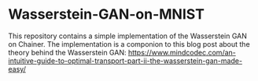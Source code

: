 # Wasserstein-GAN-on-MNIST
This repository contains a simple implementation of the Wasserstein GAN on Chainer. The implementation is a componion to this blog post about the theory behind the Wasserstein GAN: https://www.mindcodec.com/an-intuitive-guide-to-optimal-transport-part-ii-the-wasserstein-gan-made-easy/
